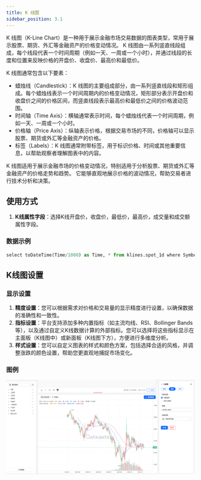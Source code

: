 ```yaml
---
title: K 线图
sidebar_position: 3.1
---
```


K 线图（K-Line Chart）是一种用于展示金融市场交易数据的图表类型，常用于展示股票、期货、外汇等金融资产的价格变动情况。
K 线图由一系列竖直线段组成，每个线段代表一个时间周期（例如一天、一周或一个小时），并通过线段的长度和位置来反映价格的开盘价、收盘价、最高价和最低价。

K 线图通常包含以下要素：

- 蜡烛线（Candlestick）：K 线图的主要组成部分，由一系列竖直线段和矩形组成。每个蜡烛线表示一个时间周期内的价格变动情况，矩形部分表示开盘价和收盘价之间的价格区间，而竖直线段表示最高价和最低价之间的价格波动范围。
- 时间轴（Time Axis）：横轴通常表示时间，每个蜡烛线代表一个时间周期，例如一天、一周或一个小时。
- 价格轴（Price Axis）：纵轴表示价格，根据交易市场的不同，价格轴可以显示股票、期货或外汇等金融资产的价格。
- 标签（Labels）：K 线图通常附带标签，用于标识价格、时间或其他重要信息，以帮助观察者理解图表中的内容。

K 线图适用于展示金融市场的价格变动情况，特别适用于分析股票、期货或外汇等金融资产的价格走势和趋势。
它能够直观地展示价格的波动情况，帮助交易者进行技术分析和决策。

## 使用方式


1. **K线属性字段**：选择K线开盘价，收盘价，最低价，最高价，成交量和成交额属性字段。



### 数据示例

```py
select toDateTime(Time/1000) as Time, * from klines.spot_1d where Symbol = 'btc_usdt' and Exchange = 'Binance' order by Time limit 100
```


## K线图设置

### 显示设置

1. **精度设置**：您可以根据需求对价格和交易量的显示精度进行设置，以确保数据的准确性和一致性。
2. **指标设置**：平台支持添加多种内置指标（如主流均线、RSI、Bollinger Bands等），以及通过自定义K线数据计算的外部指标。您可以选择将这些指标显示在主面板（K线图中）或新面板（K线图下方），方便进行多维度分析。
3. **样式设置**：您可以自定义图表的样式和颜色方案，包括选择合适的风格，并调整涨跌的颜色设置，帮助您更直观地捕捉市场变化。

### 图例

![K线图](./kline.png)
